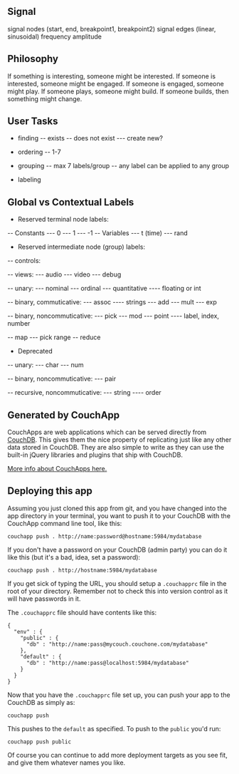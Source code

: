 ## Signal

signal nodes (start, end, breakpoint1, breakpoint2)
signal edges (linear, sinusoidal)
frequency
amplitude

## Philosophy
If something is interesting, someone might be interested.
If someone is interested, someone might be engaged.
If someone is engaged, someone might play.
If someone plays, someone might build.
If someone builds, then something might change.

## User Tasks
- finding
    -- exists
    -- does not exist
        --- create new?

- ordering
-- 1-7

- grouping
-- max 7 labels/group
-- any label can be applied to any group

- labeling

## Global vs Contextual Labels

- Reserved terminal node labels:

-- Constants
--- 0
--- 1
--- -1
-- Variables
--- t (time)
--- rand

- Reserved intermediate node (group) labels:

-- controls:

-- views:
--- audio
--- video
--- debug

-- unary:
--- nominal
--- ordinal
--- quantitative
---- floating or int

-- binary, commuticative:
--- assoc
---- strings
--- add
--- mult
--- exp

-- binary, noncommuticative:
--- pick
--- mod
--- point
---- label, index, number

-- map
--- pick range
-- reduce

- Deprecated

-- unary:
--- char
--- num

-- binary, noncommuticative:
--- pair

-- recursive, noncommuticative:
--- string
---- order

## Generated by CouchApp

CouchApps are web applications which can be served directly from [CouchDB](http://couchdb.apache.org). This gives them the nice property of replicating just like any other data stored in CouchDB. They are also simple to write as they can use the built-in jQuery libraries and plugins that ship with CouchDB.

[More info about CouchApps here.](http://couchapp.org)

## Deploying this app

Assuming you just cloned this app from git, and you have changed into the app directory in your terminal, you want to push it to your CouchDB with the CouchApp command line tool, like this:

    couchapp push . http://name:password@hostname:5984/mydatabase

If you don't have a password on your CouchDB (admin party) you can do it like this (but it's a bad, idea, set a password):

    couchapp push . http://hostname:5984/mydatabase

If you get sick of typing the URL, you should setup a `.couchapprc` file in the root of your directory. Remember not to check this into version control as it will have passwords in it.

The `.couchapprc` file should have contents like this:

    {
      "env" : {
        "public" : {
          "db" : "http://name:pass@mycouch.couchone.com/mydatabase"
        },
        "default" : {
          "db" : "http://name:pass@localhost:5984/mydatabase"
        }
      }
    }

Now that you have the `.couchapprc` file set up, you can push your app to the CouchDB as simply as:

    couchapp push

This pushes to the `default` as specified. To push to the `public` you'd run:

    couchapp push public

Of course you can continue to add more deployment targets as you see fit, and give them whatever names you like.
